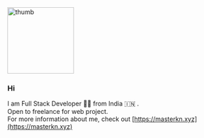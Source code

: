 <img alt='thumb' loading='lazy' height='150'  src='https://images.unsplash.com/photo-1535551951406-a19828b0a76b?ixlib=rb-1.2.1&ixid=eyJhcHBfaWQiOjEyMDd9&auto=format&fit=crop&w=746&q=80' />

### Hi
I am Full Stack Developer :technologist: from India :india: . <br/>
Open to freelance for web project.<br/>
For more information about me, check out [https://masterkn.xyz](https://masterkn.xyz)

